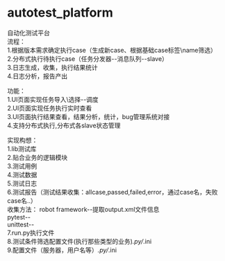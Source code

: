 # autotest_platform
自动化测试平台  
流程：    
1.根据版本需求确定执行case（生成新case、根据基础case标签\name筛选）    
2.分布式执行待执行case（任务分发器--消息队列--slave）    
3.日志生成，收集，执行结果统计    
4.日志分析，报告产出    

功能：    
1.UI页面实现任务导入\选择--调度    
2.UI页面实现任务执行实时查看    
3.UI页面执行结果查看，结果分析，统计，bug管理系统对接    
4.支持分布式执行,分布式各slave状态管理    

实现构想：    
1.lib测试库  
2.贴合业务的逻辑模块  
3.测试用例  
4.测试数据  
5.测试日志  
6.测试报告（测试结果收集：allcase,passed,failed,error，通过case名，失败case名..）  
收集方法：
robot framework--提取output.xml文件信息    
pytest--    
unittest--    
7.run.py执行文件  
8.测试条件筛选配置文件(执行那些类型的业务)*.py/*.ini      
9.配置文件（服务器，用户名等）*.py/*.ini    
